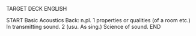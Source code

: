 TARGET DECK
ENGLISH

START
Basic
Acoustics
Back: n.pl. 1 properties or qualities (of a room etc.) In transmitting sound. 2 (usu. As sing.) Science of sound.
END
